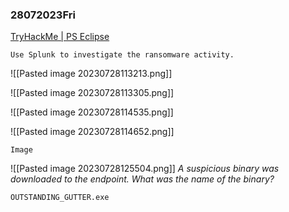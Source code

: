 ### 28072023Fri

[TryHackMe | PS Eclipse](https://tryhackme.com/room/posheclipse)

```
Use Splunk to investigate the ransomware activity.
```

![[Pasted image 20230728113213.png]]

![[Pasted image 20230728113305.png]]

![[Pasted image 20230728114535.png]]

![[Pasted image 20230728114652.png]]

```
Image
```
![[Pasted image 20230728125504.png]]
*A suspicious binary was downloaded to the endpoint. What was the name of the binary?*
```
OUTSTANDING_GUTTER.exe
```

